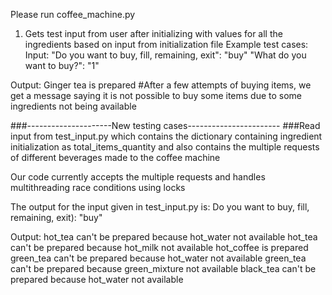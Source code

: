  Please run coffee_machine.py 
 1. Gets test input from user after initializing with values for all the ingredients based on input from initialization file
 Example test cases:
 Input:
 "Do you want to buy, fill, remaining, exit": "buy"
 "What do you want to buy?": "1"

 Output:
 Ginger tea is prepared
 #After a few attempts of buying items, we get a message saying it is not possible to buy some items due to some ingredients not being available

###---------------------New testing cases-----------------------
###Read input from test_input.py which contains the dictionary containing ingredient initialization as total_items_quantity
and also contains the multiple requests of different beverages made to the coffee machine

Our code currently accepts the multiple requests and handles multithreading race conditions using locks

The output for the input given in test_input.py is:
Do you want to buy, fill, remaining, exit):
"buy"

Output:
hot_tea can't be prepared because hot_water not available
hot_tea can't be prepared because hot_milk not available
hot_coffee is prepared
green_tea can't be prepared because hot_water not available
green_tea can't be prepared because green_mixture not available
black_tea can't be prepared because hot_water not available

